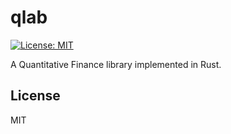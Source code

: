 # qlab

[![License: MIT](https://img.shields.io/badge/License-MIT-yellow.svg)](https://opensource.org/licenses/MIT)

A Quantitative Finance library implemented in Rust.

## License

MIT